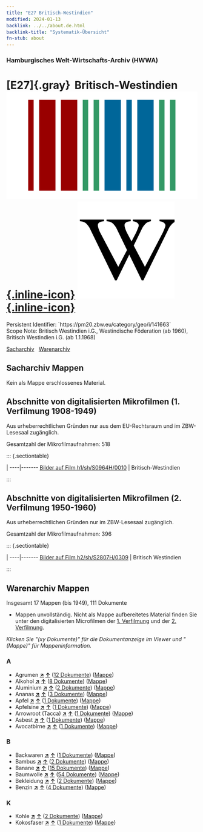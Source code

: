 ```yaml
---
title: "E27 Britisch-Westindien"
modified: 2024-01-13
backlink: ../../about.de.html
backlink-title: "Systematik-Übersicht"
fn-stub: about
---
```


### Hamburgisches Welt-Wirtschafts-Archiv (HWWA)

# [E27]{.gray}&#8201; Britisch-Westindien &#160; [![Wikidata](/images/Wikidata-logo.svg "Wikidata"){.inline-icon}](http://www.wikidata.org/entity/Q920396) [![Wikipedia](/images/Wikipedia-W.svg "Wikipedia"){.inline-icon}](https://de.wikipedia.org/wiki/British_West_Indies)

<div class="hint">Persistent Identifier: `https://pm20.zbw.eu/category/geo/i/141663`</div>

<div class="hint">
Scope Note: Britisch Westindien i.G., Westindische Föderation (ab 1960), Britisch Westindien i.G. (ab 1.1.1968)
</div>


[Sacharchiv](#sacharchiv-mappen) &#160; [Warenarchiv](#warenarchiv-mappen)





## Sacharchiv Mappen








Kein als Mappe erschlossenes Material.



<a id="filmsections" />

## Abschnitte von digitalisierten Mikrofilmen (1. Verfilmung 1908-1949)

<p>Aus urheberrechtlichen Gründen nur aus dem EU-Rechtsraum und im ZBW-Lesesaal zugänglich.</p>


<p>Gesamtzahl der Mikrofilmaufnahmen: 518</p>





::: {.sectiontable}

 | 
----|-------
<a class="btn" href="https://pm20.zbw.eu/film/h1/sh/S0964H/0010" rel="nofollow">Bilder auf Film h1/sh/S0964H/0010</a> | Britisch-Westindien


:::




## Abschnitte von digitalisierten Mikrofilmen (2. Verfilmung 1950-1960)

<p>Aus urheberrechtlichen Gründen nur im ZBW-Lesesaal zugänglich.</p>


<p>Gesamtzahl der Mikrofilmaufnahmen: 396</p>





::: {.sectiontable}

 | 
----|-------
<a class="btn" href="https://pm20.zbw.eu/film/h2/sh/S2807H/0309" rel="nofollow">Bilder auf Film h2/sh/S2807H/0309</a> | Britisch Westindien


:::














## Warenarchiv Mappen










Insgesamt 17 Mappen (bis 1949), 111 Dokumente
- Mappen unvollständig.  Nicht als Mappe aufbereitetes Material finden Sie
unter den digitalisierten Microfilmen der [1. Verfilmung](/film/h1_wa.de.html)
und der [2. Verfilmung](/film/h2_wa.de.html).

_Klicken Sie "(xy Dokumente)" für die Dokumentanzeige im Viewer und "(Mappe)" für Mappeninformation._




### A

- Agrumen [**&nearr;**](../../../ware/i/141948/about.de.html "Agrumen (XXX in der ganzen Welt)") [**&uarr;**](../../../ware/about.de.html#PLW04-Zs "Warensystematik") (<a href="https://pm20.zbw.eu/iiifview/folder/wa/141948,141663" title="über: Agrumen : Britisch-Westindien" target="_blank">12 Dokumente</a>) ([Mappe](../../../../folder/wa/1419xx/141948/1416xx/141663/about.de.html))
- Alkohol [**&nearr;**](../../../ware/i/141966/about.de.html "Alkohol (XXX in der ganzen Welt)") [**&uarr;**](../../../ware/about.de.html#PID20.02-Sp "Warensystematik") (<a href="https://pm20.zbw.eu/iiifview/folder/wa/141966,141663" title="über: Alkohol : Britisch-Westindien" target="_blank">8 Dokumente</a>) ([Mappe](../../../../folder/wa/1419xx/141966/1416xx/141663/about.de.html))
- Aluminium [**&nearr;**](../../../ware/i/141969/about.de.html "Aluminium (XXX in der ganzen Welt)") [**&uarr;**](../../../ware/about.de.html#PID07.01-Lm01 "Warensystematik") (<a href="https://pm20.zbw.eu/iiifview/folder/wa/141969,141663" title="über: Aluminium : Britisch-Westindien" target="_blank">2 Dokumente</a>) ([Mappe](../../../../folder/wa/1419xx/141969/1416xx/141663/about.de.html))
- Ananas [**&nearr;**](../../../ware/i/141970/about.de.html "Ananas (XXX in der ganzen Welt)") [**&uarr;**](../../../ware/about.de.html#PLW04-Tr01 "Warensystematik") (<a href="https://pm20.zbw.eu/iiifview/folder/wa/141970,141663" title="über: Ananas : Britisch-Westindien" target="_blank">3 Dokumente</a>) ([Mappe](../../../../folder/wa/1419xx/141970/1416xx/141663/about.de.html))
- Apfel [**&nearr;**](../../../ware/i/141980/about.de.html "Apfel (XXX in der ganzen Welt)") [**&uarr;**](../../../ware/about.de.html#PLW04-Ob01 "Warensystematik") (<a href="https://pm20.zbw.eu/iiifview/folder/wa/141980,141663" title="über: Apfel : Britisch-Westindien" target="_blank">1 Dokumente</a>) ([Mappe](../../../../folder/wa/1419xx/141980/1416xx/141663/about.de.html))
- Apfelsine [**&nearr;**](../../../ware/i/141981/about.de.html "Apfelsine (XXX in der ganzen Welt)") [**&uarr;**](../../../ware/about.de.html#PLW04-Zs01 "Warensystematik") (<a href="https://pm20.zbw.eu/iiifview/folder/wa/141981,141663" title="über: Apfelsine : Britisch-Westindien" target="_blank">1 Dokumente</a>) ([Mappe](../../../../folder/wa/1419xx/141981/1416xx/141663/about.de.html))
- Arrowroot (Tacca) [**&nearr;**](../../../ware/i/142005/about.de.html "Arrowroot (Tacca) (XXX in der ganzen Welt)") [**&uarr;**](../../../ware/about.de.html#PLW04-Kf01 "Warensystematik") (<a href="https://pm20.zbw.eu/iiifview/folder/wa/142005,141663" title="über: Arrowroot (Tacca) : Britisch-Westindien" target="_blank">1 Dokumente</a>) ([Mappe](../../../../folder/wa/1420xx/142005/1416xx/141663/about.de.html))
- Asbest [**&nearr;**](../../../ware/i/142014/about.de.html "Asbest (XXX in der ganzen Welt)") [**&uarr;**](../../../ware/about.de.html#PID23-As "Warensystematik") (<a href="https://pm20.zbw.eu/iiifview/folder/wa/142014,141663" title="über: Asbest : Britisch-Westindien" target="_blank">1 Dokumente</a>) ([Mappe](../../../../folder/wa/1420xx/142014/1416xx/141663/about.de.html))
- Avocatbirne [**&nearr;**](../../../ware/i/142021/about.de.html "Avocatbirne (XXX in der ganzen Welt)") [**&uarr;**](../../../ware/about.de.html#PLW04-Ob02 "Warensystematik") (<a href="https://pm20.zbw.eu/iiifview/folder/wa/142021,141663" title="über: Avocatbirne : Britisch-Westindien" target="_blank">1 Dokumente</a>) ([Mappe](../../../../folder/wa/1420xx/142021/1416xx/141663/about.de.html))

### B

- Backwaren [**&nearr;**](../../../ware/i/142026/about.de.html "Backwaren (XXX in der ganzen Welt)") [**&uarr;**](../../../ware/about.de.html#PID20-Ba "Warensystematik") (<a href="https://pm20.zbw.eu/iiifview/folder/wa/142026,141663" title="über: Backwaren : Britisch-Westindien" target="_blank">1 Dokumente</a>) ([Mappe](../../../../folder/wa/1420xx/142026/1416xx/141663/about.de.html))
- Bambus [**&nearr;**](../../../ware/i/142035/about.de.html "Bambus (XXX in der ganzen Welt)") [**&uarr;**](../../../ware/about.de.html#PLW04-Gr02 "Warensystematik") (<a href="https://pm20.zbw.eu/iiifview/folder/wa/142035,141663" title="über: Bambus : Britisch-Westindien" target="_blank">2 Dokumente</a>) ([Mappe](../../../../folder/wa/1420xx/142035/1416xx/141663/about.de.html))
- Banane [**&nearr;**](../../../ware/i/142038/about.de.html "Banane (XXX in der ganzen Welt)") [**&uarr;**](../../../ware/about.de.html#PLW04-Bn "Warensystematik") (<a href="https://pm20.zbw.eu/iiifview/folder/wa/142038,141663" title="über: Banane : Britisch-Westindien" target="_blank">15 Dokumente</a>) ([Mappe](../../../../folder/wa/1420xx/142038/1416xx/141663/about.de.html))
- Baumwolle [**&nearr;**](../../../ware/i/142089/about.de.html "Baumwolle (XXX in der ganzen Welt)") [**&uarr;**](../../../ware/about.de.html#PLW04-Bw "Warensystematik") (<a href="https://pm20.zbw.eu/iiifview/folder/wa/142089,141663" title="über: Baumwolle : Britisch-Westindien" target="_blank">54 Dokumente</a>) ([Mappe](../../../../folder/wa/1420xx/142089/1416xx/141663/about.de.html))
- Bekleidung [**&nearr;**](../../../ware/i/142106/about.de.html "Bekleidung (XXX in der ganzen Welt)") [**&uarr;**](../../../ware/about.de.html#PID19-Bk "Warensystematik") (<a href="https://pm20.zbw.eu/iiifview/folder/wa/142106,141663" title="über: Bekleidung : Britisch-Westindien" target="_blank">2 Dokumente</a>) ([Mappe](../../../../folder/wa/1421xx/142106/1416xx/141663/about.de.html))
- Benzin [**&nearr;**](../../../ware/i/142108/about.de.html "Benzin (XXX in der ganzen Welt)") [**&uarr;**](../../../ware/about.de.html#PID13.02-Ks02 "Warensystematik") (<a href="https://pm20.zbw.eu/iiifview/folder/wa/142108,141663" title="über: Benzin : Britisch-Westindien" target="_blank">4 Dokumente</a>) ([Mappe](../../../../folder/wa/1421xx/142108/1416xx/141663/about.de.html))

### K

- Kohle [**&nearr;**](../../../ware/i/143120/about.de.html "Kohle (XXX in der ganzen Welt)") [**&uarr;**](../../../ware/about.de.html#PRB02.01 "Warensystematik") (<a href="https://pm20.zbw.eu/iiifview/folder/wa/143120,141663" title="über: Kohle : Britisch-Westindien" target="_blank">2 Dokumente</a>) ([Mappe](../../../../folder/wa/1431xx/143120/1416xx/141663/about.de.html))
- Kokosfaser [**&nearr;**](../../../ware/i/143125/about.de.html "Kokosfaser (XXX in der ganzen Welt)") [**&uarr;**](../../../ware/about.de.html#PID19-Nf11 "Warensystematik") (<a href="https://pm20.zbw.eu/iiifview/folder/wa/143125,141663" title="über: Kokosfaser : Britisch-Westindien" target="_blank">1 Dokumente</a>) ([Mappe](../../../../folder/wa/1431xx/143125/1416xx/141663/about.de.html))




